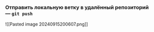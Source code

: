 ### Отправить локальную ветку в удалённый репозиторий — `git push`

![[Pasted image 20240915200607.png]]

